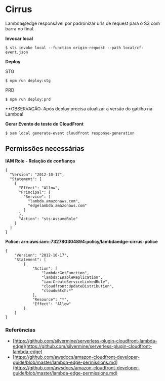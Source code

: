 # Cirrus

Lambda@edge responsável por padronizar urls de request para o S3 com barra no final.


**Invocar local**

```
$ sls invoke local --function origin-request --path local/cf-event.json 
```


**Deploy**

STG

```
$ npm run deploy:stg
```

PRD

```
$ npm run deploy:prd
```

**OBSERVAÇÃO: Após deploy precisa atualizar a versão do gatilho na Lambda!


**Gerar Evento de teste do CloudFront**
```
$ sam local generate-event cloudfront response-generation
```

## Permissões necessárias

**IAM Role - Relação de confiança**

```
{
  "Version": "2012-10-17",
  "Statement": [
    {
      "Effect": "Allow",
      "Principal": {
        "Service": [
          "lambda.amazonaws.com",
          "edgelambda.amazonaws.com"
        ]
      },
      "Action": "sts:AssumeRole"
    }
  ]
}
```

**Police: arn:aws:iam::732780304894:policy/lambdaedge-cirrus-police**

```
{
    "Version": "2012-10-17",
    "Statement": [
        {
            "Action": [
                "lambda:GetFunction",
                "lambda:EnableReplication",
                "iam:CreateServiceLinkedRole",
                "cloudfront:UpdateDistribution",
                "cloudwatch:*"
            ],
            "Resource": "*",
            "Effect": "Allow"
        }
    ]
}
```

### Referências

- [https://github.com/silvermine/serverless-plugin-cloudfront-lambda-edge](https://github.com/silvermine/serverless-plugin-cloudfront-lambda-edge)
- [https://github.com/awsdocs/amazon-cloudfront-developer-guide/blob/master/lambda-edge-permissions.md](https://github.com/awsdocs/amazon-cloudfront-developer-guide/blob/master/lambda-edge-permissions.md)
